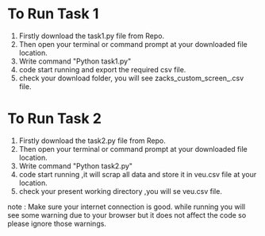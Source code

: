 # To Run Task 1
1. Firstly download the task1.py file from Repo.
2. Then open your terminal or command prompt at your downloaded file location.
3. Write command "Python task1.py"
4. code start running and export the required csv file.
5. check your download folder, you will see zacks_custom_screen_<current date>.csv file.


# To Run Task 2
1. Firstly download the task2.py file from Repo.
2. Then open your terminal or command prompt at your downloaded file location.
3. Write command "Python task2.py"
4. code start running ,it will scrap all data and store it in veu.csv file at your location.
5. check your present working directory ,you will se veu.csv file.
  
  note : Make sure your internet connection is good. while running you will see some warning due to your browser but it does not affect the code so please ignore those warnings.
